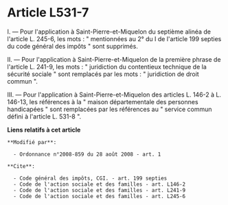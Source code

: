 # Article L531-7

I. ― Pour l'application à Saint-Pierre-et-Miquelon du septième alinéa de l'article L. 245-6, les mots : " mentionnées au 2°
du I de l'article 199 septies du code général des impôts " sont supprimés. 

II. ― Pour l'application à Saint-Pierre-et-Miquelon de la première phrase de l'article L. 241-9, les mots : " juridiction du
contentieux technique de la sécurité sociale " sont remplacés par les mots : " juridiction de droit commun ". 

III. ― Pour l'application à Saint-Pierre-et-Miquelon des articles L. 146-2 à L. 146-13, les références à la " maison
départementale des personnes handicapées " sont remplacées par les références au " service commun défini à l'article L. 531-8
".

**Liens relatifs à cet article**

	**Modifié par**:

	  - Ordonnance n°2008-859 du 28 août 2008 - art. 1

	**Cite**:

	  - Code général des impôts, CGI. - art. 199 septies
	  - Code de l'action sociale et des familles - art. L146-2
	  - Code de l'action sociale et des familles - art. L241-9
	  - Code de l'action sociale et des familles - art. L245-6
